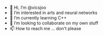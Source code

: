 - 👋 Hi, I’m @vicsjoo
- 👀 I’m interested in arts and neural networks
- 🌱 I’m currently learning C++
- 💞️ I’m looking to collaborate on my own stuff
- 📫 How to reach me ... don't please

<!---
vicsjoo/vicsjoo is a ✨ special ✨ repository because its `README.md` (this file) appears on your GitHub profile.
You can click the Preview link to take a look at your changes.
--->
